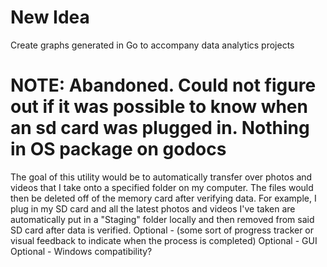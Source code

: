 # New Idea
Create graphs generated in Go to accompany data analytics projects

# NOTE: Abandoned. Could not figure out if it was possible to know when an sd card was plugged in. Nothing in OS package on godocs
The goal of this utility would be to automatically transfer over photos and videos that I take onto a specified folder on my computer. The files would then be deleted off of the memory card after verifying data.
For example, I plug in my SD card and all the latest photos and videos I've taken are automatically put in a "Staging" folder locally and then removed from said SD card after data is verified.
Optional - (some sort of progress tracker or visual feedback to indicate when the process is completed)
Optional - GUI
Optional - Windows compatibility?